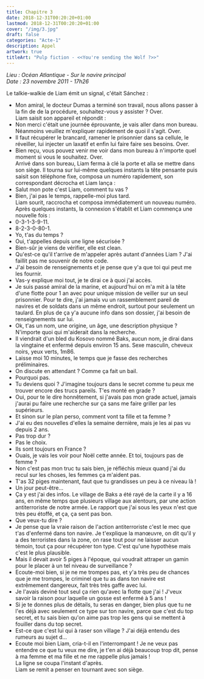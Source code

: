 ```yaml
---
title: Chapitre 3
date: 2018-12-31T00:20:20+01:00
lastmod: 2018-12-31T00:20:20+01:00
cover: "/img/3.jpg"
draft: false
categories: "Acte-1"
description: Appel 
artwork: true
titleArt: "Pulp fiction - <<You're sending the Wolf ?>>"
---
```

_Lieu : Océan Atlantique - Sur le navire principal  
Date : 23 novembre 2011 - 17h26_

Le talkie-walkie de Liam émit un signal, c'était Sánchez :  
- Mon amiral, le docteur Dumas a terminé son travail, nous allons passer à la fin de de la procédure, souhaitez-vous y assister ? Over.  
Liam saisit son appareil et répondit :  
- Non merci c'était une journée éprouvante, je vais aller dans mon bureau. Néanmoins veuillez m'expliquer rapidement de quoi il s'agit. Over.  
- Il faut récupérer le brancard, ramener le prisonnier dans sa cellule, le réveiller, lui injecter un laxatif et enfin lui faire faire ses besoins. Over.  
- Bien reçu, vous pouvez venir me voir dans mon bureau à n'importe quel moment si vous le souhaitez. Over.  
Arrivé dans son bureau, Liam ferma à clé la porte et alla se mettre dans son siège. Il tourna sur lui-même quelques instants la tête pensante puis saisit son téléphone fixe, composa un numéro rapidement, son correspondant décrocha et Liam lança :  
- Salut mon pote c'est Liam, comment tu vas ?  
- Bien, j'ai pas le temps, rappelle-moi plus tard.  
Liam sourit, raccrocha et composa immédiatement un nouveau numéro. Après quelques instants, la connexion s'établit et Liam commença une nouvelle fois :  
- 0-3-1-3-9-11.  
- 8-2-3-0-80-1.  
- Yo, t'as du temps ?  
- Oui, t'appelles depuis une ligne sécurisée ?  
- Bien-sûr je viens de vérifier, elle est clean.  
- Qu'est-ce qu'il t'arrive de m'appeler après autant d'années Liam ? J'ai faillit pas me souvenir de notre code.  
- J'ai besoin de renseignements et je pense que y'a que toi qui peut me les fournir.  
- Vas-y explique moi tout, je te dirai ce à quoi j'ai accès.  
- Je suis passé amiral de la marine, et aujourd'hui on m'a mit à la tête d'une flotte pour 1 an avec pour unique mission de veiller sur un seul prisonnier. Pour te dire, j'ai jamais vu un rassemblement pareil de navires et de soldats dans un même endroit, surtout pour seulement un taulard. En plus de ça y'a aucune info dans son dossier, j'ai besoin de renseignements sur lui.  
- Ok, t'as un nom, une origine, un âge, une description physique ? N'importe quoi qui m'aiderait dans la recherche.  
- Il viendrait d'un bled du Kosovo nommé Baks, aucun nom, je dirai dans la vingtaine et enfermé depuis environ 15 ans. Sexe masculin, cheveux noirs, yeux verts, 1m86.  
- Laisse moi 10 minutes, le temps que je fasse des recherches préliminaires.  
- On discute en attendant ? Comme ça fait un bail.  
- Pourquoi pas.  
- Tu deviens quoi ? J'imagine toujours dans le secret comme tu peux me trouver encore des trucs pareils. T'es monté en grade ?  
- Oui, pour te le dire honnêtement, si j'avais pas mon grade actuel, jamais j'aurai pu faire une recherche sur ça sans me faire griller par les supérieurs.  
- Et sinon sur le plan perso, comment vont ta fille et ta femme ?   
- J'ai eu des nouvelles d'elles la semaine dernière, mais je les ai pas vu depuis 2 ans.  
- Pas trop dur ?  
- Pas le choix.  
- Ils sont toujours en France ?  
- Ouais, je vais les voir pour Noël cette année. Et toi, toujours pas de femme ?  
- Non c'est pas mon truc tu sais bien, je réfléchis mieux quand j'ai du recul sur les choses, les femmes ça m'aident pas.  
- T'as 32 piges maintenant, faut que tu grandisses un peu à ce niveau là !  
- Un jour peut-être...  
- Ça y est j'ai des infos. Le village de Baks a été rayé de la carte il y a 16 ans, en même temps que plusieurs village aux alentours, par une action antiterroriste de notre armée. Le rapport que j'ai sous les yeux n'est que très peu étoffé, et ça, ça sent pas bon.  
- Que veux-tu dire ?  
- Je pense que la vraie raison de l'action antiterroriste c'est le mec que t'as d'enfermé dans ton navire. Je t'explique la manœuvre, on dit qu'il y a des terroristes dans la zone, on rase tout pour ne laisser aucun témoin, tout ça pour récupérer ton type. C'est qu'une hypothèse mais c'est le plus plausible.  
- Mais il devait avoir 5 piges à l'époque, qui voudrait attraper un gamin pour le placer à un tel niveau de surveillance ?  
- Ecoute-moi bien, si je ne me trompes pas, et y'a très peu de chances que je me trompes, le criminel que tu as dans ton navire est extrêmement dangereux, fait très très gaffe avec lui.  
- Je l'avais deviné tout seul ça rien qu'avec la flotte que j'ai ! J'veux savoir la raison pour laquelle un gosse est enfermé à 5 ans !  
- Si je te donnes plus de détails, tu seras en danger, bien plus que tu ne l'es déjà avec seulement ce type sur ton navire, parce que c'est du top secret, et tu sais bien qu'on aime pas trop les gens qui se mettent à fouiller dans du top secret.  
- Est-ce que c'est lui qui à raser son village ? J'ai déjà entendu des rumeurs au sujet d...  
- Ecoute moi bien Liam, cria-t-il en l'interrompant ! Je ne veux pas entendre ce que tu veux me dire, je t'en ai déjà beaucoup trop dit, pense à ma femme et ma fille et ne me rappelle plus jamais !  
La ligne se coupa l'instant d'après.  
Liam se remit a penser en tournant avec son siège.  